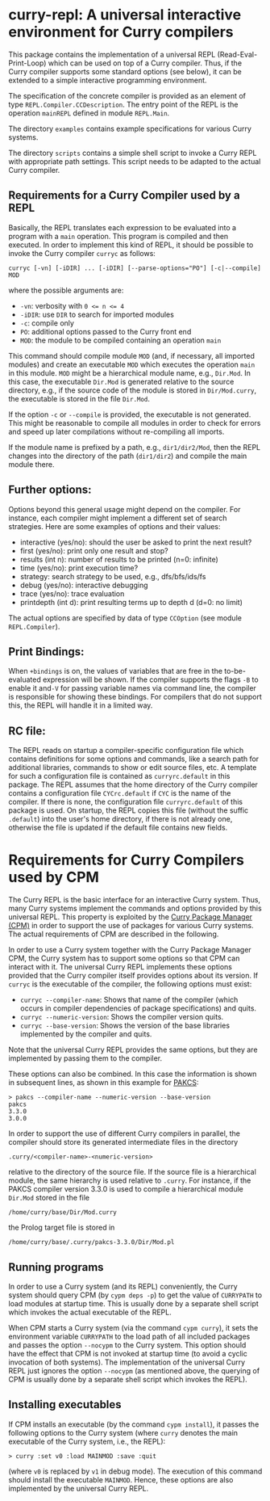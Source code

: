 curry-repl: A universal interactive environment for Curry compilers
===================================================================

This package contains the implementation of a
universal REPL (Read-Eval-Print-Loop) which can be used
on top of a Curry compiler. Thus, if the Curry compiler
supports some standard options (see below), it can
be extended to a simple interactive programming environment.

The specification of the concrete compiler is provided
as an element of type `REPL.Compiler.CCDescription`.
The entry point of the REPL is the operation `mainREPL`
defined in module `REPL.Main`.

The directory `examples` contains example specifications
for various Curry systems.

The directory `scripts` contains a simple shell script
to invoke a Curry REPL with appropriate path settings.
This script needs to be adapted to the actual Curry compiler.


Requirements for a Curry Compiler used by a REPL
------------------------------------------------

Basically, the REPL translates each expression to be evaluated
into a program with a `main` operation. This program is
compiled and then executed. In order to implement this
kind of REPL, it should be possible to invoke the Curry
compiler `curryc` as follows:

    curryc [-vn] [-iDIR] ... [-iDIR] [--parse-options="PO"] [-c|--compile] MOD

where the possible arguments are:

* `-vn`: verbosity with `0 <= n <= 4`
* `-iDIR`: use `DIR` to search for imported modules
* `-c`: compile only
* `PO`: additional options passed to the Curry front end
* `MOD`: the module to be compiled containing an operation `main`

This command should compile module `MOD` (and, if necessary,
all imported modules) and create an executable `MOD` which
executes the operation `main` in this module. `MOD` might
be a hierarchical module name, e.g., `Dir.Mod`. In this case,
the executable `Dir.Mod` is generated relative to the source directory,
e.g., if the source code of the module is stored in `Dir/Mod.curry`,
the executable is stored in the file `Dir.Mod`.

If the option `-c` or `--compile` is provided,
the executable is not generated.
This might be reasonable to compile all modules in order
to check for errors and speed up later compilations
without re-compiling all imports.

If the module name is prefixed by a path, e.g., `dir1/dir2/Mod`,
then the REPL changes into the directory of the path (`dir1/dir2`)
and compile the main module there.


Further options:
----------------

Options beyond this general usage might depend on the compiler.
For instance, each compiler might implement a different set
of search strategies.
Here are some examples of options and their values:

* interactive (yes/no): should the user be asked to print the next result?
* first (yes/no): print only one result and stop?
* results (int n): number of results to be printed (n=0: infinite)
* time (yes/no): print execution time?
* strategy: search strategy to be used, e.g., dfs/bfs/ids/fs
* debug (yes/no): interactive debugging
* trace (yes/no): trace evaluation
* printdepth (int d): print resulting terms up to depth d (d=0: no limit)

The actual options are specified by data of type `CCOption`
(see module `REPL.Compiler`).

Print Bindings:
---------------
When `+bindings` is on, the values of variables that are free in the to-be-evaluated expression will be shown.
If the compiler supports the flags `-B` to enable it and`-V` for passing variable names via command line,
the compiler is responsible for showing these bindings.
For compilers that do not support this, the REPL will handle it in a limited way.

RC file:
--------

The REPL reads on startup a compiler-specific configuration file
which contains definitions for some options and commands,
like a search path for additional libraries, commands to
show or edit source files, etc. A template for such a
configuration file is contained as `curryrc.default` in this package.
The REPL assumes that the home directory of the Curry compiler
contains a configuration file `CYCrc.default` if `CYC` is
the name of the compiler. If there is none, the configuration
file `curryrc.default` of this package is used.
On startup, the REPL copies this file (without the suffic `.default`)
into the user's home directory, if there is not already one, otherwise
the file is updated if the default file contains new fields.


Requirements for Curry Compilers used by CPM
============================================

The Curry REPL is the basic interface for an interactive Curry system.
Thus, many Curry systems implement the commands and options provided
by this universal REPL. This property is exploited by the
[Curry Package Manager (CPM)](http://www.curry-lang.org/tools/cpm)
in order to support the use of packages
for various Curry systems. The actual requirements of CPM
are described in the following.

In order to use a Curry system together with the Curry Package
Manager CPM, the Curry system has to support some options
so that CPM can interact with it.
The universal Curry REPL implements these options provided
that the Curry compiler itself provides options about its version. If
`curryc` is the executable of the compiler, the following options must
exist:

* `curryc --compiler-name`: Shows that name of the compiler (which occurs
  in compiler dependencies of package specifications) and quits.
* `curryc --numeric-version`: Shows the compiler version quits.
* `curryc --base-version`: Shows the version of the base libraries
  implemented by the compiler and quits.

Note that the universal Curry REPL provides the same options,
but they are implemented by passing them to the compiler.

These options can also be combined. In this case the information
is shown in subsequent lines, as shown in this example
for [PAKCS](http://www.informatik.uni-kiel.de/~pakcs/):

    > pakcs --compiler-name --numeric-version --base-version
    pakcs
    3.3.0
    3.0.0

In order to support the use of different Curry compilers in parallel,
the compiler should store its generated intermediate files
in the directory

    .curry/<compiler-name>-<numeric-version>

relative to the directory of the source file.
If the source file is a hierarchical module,
the same hierarchy is used relative to `.curry`.
For instance, if the PAKCS compiler version 3.3.0 is used
to compile a hierarchical module `Dir.Mod` stored in the
file

    /home/curry/base/Dir/Mod.curry

the Prolog target file is stored in

    /home/curry/base/.curry/pakcs-3.3.0/Dir/Mod.pl


Running programs
----------------

In order to use a Curry system (and its REPL) conveniently,
the Curry system should query CPM (by `cypm deps -p`) to get
the value of `CURRYPATH` to load modules at startup time.
This is usually done by a separate shell script which invokes
the actual executable of the REPL.

When CPM starts a Curry system (via the command `cypm curry`),
it sets the environment variable `CURRYPATH` to the load path of all
included packages and passes the option `--nocypm` to the
Curry system. This option should have the effect that CPM is not invoked
at startup time (to avoid a cyclic invocation of both systems).
The implementation of the universal Curry REPL just ignores
the option `--nocypm` (as mentioned above, the querying of CPM
is usually done by a separate shell script which invokes the REPL).


Installing executables
----------------------

If CPM installs an executable (by the command `cypm install`),
it passes the following options to the Curry system
(where `curry` denotes the main executable of the Curry system,
i.e., the REPL):

    > curry :set v0 :load MAINMOD :save :quit

(where `v0` is replaced by `v1` in debug mode).
The execution of this command should install the executable `MAINMOD`.
Hence, these options are also implemented by the universal Curry REPL.
